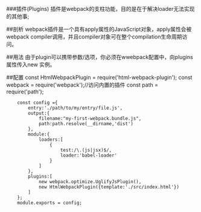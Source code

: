 ###插件(Plugins)
  	插件是webpack的支柱功能，目的是在于解决loader无法实现的其他事;
  	
  ##剖析
  	webpack插件是一个具有apply属性的JavaScript对象，apply属性会被webpack compiler调用，并且compiler对象可在整个compilation生命周期访问。
  	 
  	 
  ##用法
  	由于plugin可以携带参数/选项，你必须在wwebpack配置中，向plugins属性传入new 实例。
  	
  	
  ##配置
  		const HtmlWebpackPlugin = require('html-webpack-plugin');
  		const webpack = require('webpack');//访问内置的插件
  		const path = require('path');
  		
  		const config ={
  			entry:'./path/to/my/entry/file.js',
  			output:{
  				filename:"my-first-webpack.bundle.js",
  				path:path.resolve(__dirname,'dist')
  			},
  			module:{
  				loaders:[
  					{
  						test:/\.(js|jsx)$/,
  						loader:'babel-loader'
  					}
  				]
  			},
  			plugins:[
  				new webpack.optimize.UglifyJsPlugin(),
  				new HtmlWebpackPlugin({template:'./src/index.html'})
  			]
  		};
  		module.exports = config;
